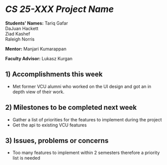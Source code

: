 # *CS 25-XXX Project Name*

**Students' Names:**
Tariq Gafar<br />
DaJuan Hackett<br />
Ziad Kashef<br />
Raleigh Norris

**Mentor:**
Manjari Kumarappan

**Faculty Advisor:**
Lukasz Kurgan

## 1) Accomplishments this week ##
   - Met former VCU alumni who worked on the UI design and got an in depth view of their work.

## 2) Milestones to be completed next week ##
   - Gather a list of priorities for the features to implement during the project
   - Get the api to existing VCU features

## 3) Issues, problems or concerns ##
   - Too many features to implement within 2 semesters therefore a priority list is needed
   


